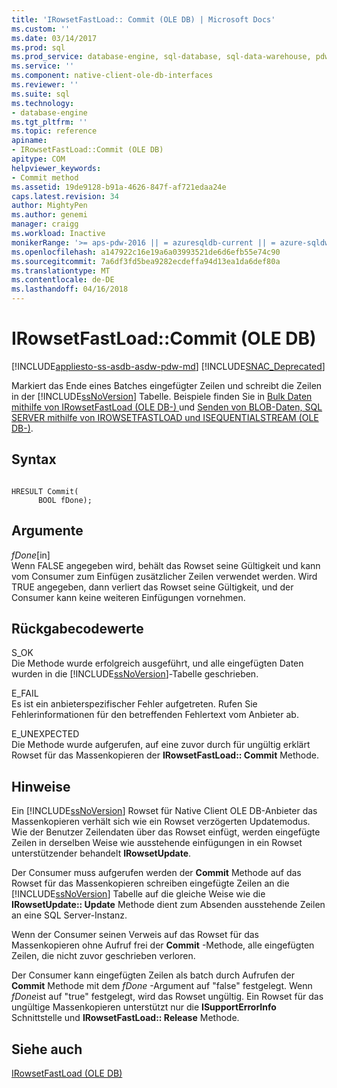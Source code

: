 ```yaml
---
title: 'IRowsetFastLoad:: Commit (OLE DB) | Microsoft Docs'
ms.custom: ''
ms.date: 03/14/2017
ms.prod: sql
ms.prod_service: database-engine, sql-database, sql-data-warehouse, pdw
ms.service: ''
ms.component: native-client-ole-db-interfaces
ms.reviewer: ''
ms.suite: sql
ms.technology:
- database-engine
ms.tgt_pltfrm: ''
ms.topic: reference
apiname:
- IRowsetFastLoad::Commit (OLE DB)
apitype: COM
helpviewer_keywords:
- Commit method
ms.assetid: 19de9128-b91a-4626-847f-af721edaa24e
caps.latest.revision: 34
author: MightyPen
ms.author: genemi
manager: craigg
ms.workload: Inactive
monikerRange: '>= aps-pdw-2016 || = azuresqldb-current || = azure-sqldw-latest || >= sql-server-2016 || = sqlallproducts-allversions'
ms.openlocfilehash: a147922c16e19a6a03993521de6d6efb55e74c90
ms.sourcegitcommit: 7a6df3fd5bea9282ecdeffa94d13ea1da6def80a
ms.translationtype: MT
ms.contentlocale: de-DE
ms.lasthandoff: 04/16/2018
---
```

# <a name="irowsetfastloadcommit-ole-db"></a>IRowsetFastLoad::Commit (OLE DB)
[!INCLUDE[appliesto-ss-asdb-asdw-pdw-md](../../includes/appliesto-ss-asdb-asdw-pdw-md.md)]
[!INCLUDE[SNAC_Deprecated](../../includes/snac-deprecated.md)]

  Markiert das Ende eines Batches eingefügter Zeilen und schreibt die Zeilen in der [!INCLUDE[ssNoVersion](../../includes/ssnoversion-md.md)] Tabelle. Beispiele finden Sie in [Bulk Daten mithilfe von IRowsetFastLoad &#40;OLE DB-&#41; ](../../relational-databases/native-client-ole-db-how-to/bulk-copy-data-using-irowsetfastload-ole-db.md) und [Senden von BLOB-Daten, SQL SERVER mithilfe von IROWSETFASTLOAD und ISEQUENTIALSTREAM &#40;OLE DB-&#41;](../../relational-databases/native-client-ole-db-how-to/send-blob-data-to-sql-server-using-irowsetfastload-and-isequentialstream-ole-db.md).  
  
## <a name="syntax"></a>Syntax  
  
```  
  
HRESULT Commit(  
      BOOL fDone);  
```  
  
## <a name="arguments"></a>Argumente  
 *fDone*[in]  
 Wenn FALSE angegeben wird, behält das Rowset seine Gültigkeit und kann vom Consumer zum Einfügen zusätzlicher Zeilen verwendet werden. Wird TRUE angegeben, dann verliert das Rowset seine Gültigkeit, und der Consumer kann keine weiteren Einfügungen vornehmen.  
  
## <a name="return-code-values"></a>Rückgabecodewerte  
 S_OK  
 Die Methode wurde erfolgreich ausgeführt, und alle eingefügten Daten wurden in die [!INCLUDE[ssNoVersion](../../includes/ssnoversion-md.md)]-Tabelle geschrieben.  
  
 E_FAIL  
 Es ist ein anbieterspezifischer Fehler aufgetreten. Rufen Sie Fehlerinformationen für den betreffenden Fehlertext vom Anbieter ab.  
  
 E_UNEXPECTED  
 Die Methode wurde aufgerufen, auf eine zuvor durch für ungültig erklärt Rowset für das Massenkopieren der **IRowsetFastLoad:: Commit** Methode.  
  
## <a name="remarks"></a>Hinweise  
 Ein [!INCLUDE[ssNoVersion](../../includes/ssnoversion-md.md)] Rowset für Native Client OLE DB-Anbieter das Massenkopieren verhält sich wie ein Rowset verzögerten Updatemodus. Wie der Benutzer Zeilendaten über das Rowset einfügt, werden eingefügte Zeilen in derselben Weise wie ausstehende einfügungen in ein Rowset unterstützender behandelt **IRowsetUpdate**.  
  
 Der Consumer muss aufgerufen werden der **Commit** Methode auf das Rowset für das Massenkopieren schreiben eingefügte Zeilen an die [!INCLUDE[ssNoVersion](../../includes/ssnoversion-md.md)] Tabelle auf die gleiche Weise wie die **IRowsetUpdate:: Update** Methode dient zum Absenden ausstehende Zeilen an eine SQL Server-Instanz.  
  
 Wenn der Consumer seinen Verweis auf das Rowset für das Massenkopieren ohne Aufruf frei der **Commit** -Methode, alle eingefügten Zeilen, die nicht zuvor geschrieben verloren.  
  
 Der Consumer kann eingefügten Zeilen als batch durch Aufrufen der **Commit** Methode mit dem *fDone* -Argument auf "false" festgelegt. Wenn *fDone*ist auf "true" festgelegt, wird das Rowset ungültig. Ein Rowset für das ungültige Massenkopieren unterstützt nur die **ISupportErrorInfo** Schnittstelle und **IRowsetFastLoad:: Release** Methode.  
  
## <a name="see-also"></a>Siehe auch  
 [IRowsetFastLoad &#40;OLE DB&#41;](../../relational-databases/native-client-ole-db-interfaces/irowsetfastload-ole-db.md)  
  
  
